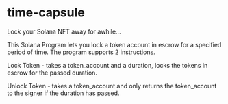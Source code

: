 # time-capsule
Lock your Solana NFT away for awhile...

This Solana Program lets you lock a token account in escrow for a specified period of time. The program supports 2 instructions.

Lock Token - takes a token_account and a duration, locks the tokens in escrow for the passed duration.

Unlock Token - takes a token_account and only returns the token_account to the signer if the duration has passed. 


